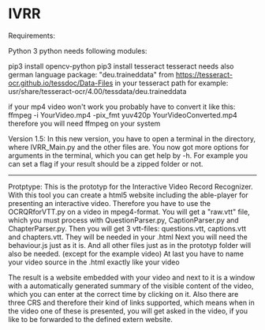 # IVRR

Requirements:

Python 3
python needs following modules:

pip3 install opencv-python
pip3 install tesseract
tesseract needs also german language package: "deu.traineddata" from https://tesseract-ocr.github.io/tessdoc/Data-Files in your tesseract path for example: usr/share/tesseract-ocr/4.00/tessdata/deu.traineddata

if your mp4 video won't work you probably have to convert it like this:
ffmpeg -i YourVideo.mp4 -pix_fmt yuv420p YourVideoConverted.mp4
therefore you will need ffmpeg on your system


Version 1.5:
In this new version, you have to open a terminal in the directory, where IVRR_Main.py and the other files are.
You now got more options for arguments in the terminal, which you can get help by -h. For example you can set a flag if your result should be a zipped folder or not.

______________________________________________________________________________________________________________________________________________________________________________________________________________________________________________________________________

Protptype:
This is the prototyp for the Interactive Video Record Recognizer.
With this tool you can create a html5 website including the able-player for presenting an interactive video.
Therefore you have to use the OCRQRforVTT.py on a video in mpeg4-format.
You will get a "raw.vtt" file, which you must process with QuestionParser.py, CaptionParser.py and ChapterParser.py.
Then you will get 3 vtt-files: questions.vtt, captions.vtt and chapters.vtt.
They will be needed in your .html
Next you will need the behaviour.js just as it is.
And all other files just as in the prototyp folder will also be needed. (except for the example video)
At last you have to name your video source in the .html exactly like your video

The result is a website embedded with your video and next to it is a window with a automatically generated summary of the visible content of the video, which you can enter at the correct time by clicking on it.
Also there are three CRS and therefore their kind of links supported, which means when in the video one of these is presented, you will get asked in the video, if you like to be forwarded to the defined extern website.
